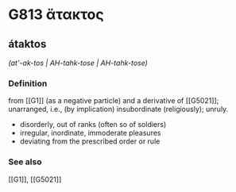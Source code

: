 # G813 ἄτακτος

## átaktos

_(at'-ak-tos | AH-tahk-tose | AH-tahk-tose)_

### Definition

from [[G1]] (as a negative particle) and a derivative of [[G5021]]; unarranged, i.e., (by implication) insubordinate (religiously); unruly.

- disorderly, out of ranks (often so of soldiers)
- irregular, inordinate, immoderate pleasures
- deviating from the prescribed order or rule

### See also

[[G1]], [[G5021]]

